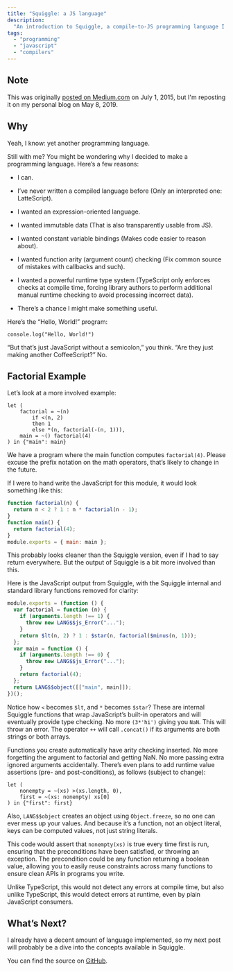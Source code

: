 ```yaml
---
title: "Squiggle: a JS language"
description:
  "An introduction to Squiggle, a compile-to-JS programming language I made."
tags:
  - "programming"
  - "javascript"
  - "compilers"
---
```


## Note

This was originally
[posted on Medium.com](https://medium.com/@wavebeem/squiggle-a-compile-to-js-language-771e1a4abe5d)
on July 1, 2015, but I'm reposting it on my personal blog on May 8, 2019.

## Why

Yeah, I know: yet another programming language.

Still with me? You might be wondering why I decided to make a programming
language. Here’s a few reasons:

- I can.

- I’ve never written a compiled language before (Only an interpreted one:
  LatteScript).

- I wanted an expression-oriented language.

- I wanted immutable data (That is also transparently usable from JS).

- I wanted constant variable bindings (Makes code easier to reason about).

- I wanted function arity (argument count) checking (Fix common source of
  mistakes with callbacks and such).

- I wanted a powerful runtime type system (TypeScript only enforces checks at
  compile time, forcing library authors to perform additional manual runtime
  checking to avoid processing incorrect data).

- There’s a chance I might make something useful.

Here’s the “Hello, World!” program:

```
console.log("Hello, World!")
```

“But that’s just JavaScript without a semicolon,” you think. “Are they just
making another CoffeeScript?” No.

## Factorial Example

Let’s look at a more involved example:

```
let (
    factorial = ~(n)
        if <(n, 2)
        then 1
        else *(n, factorial(-(n, 1))),
    main = ~() factorial(4)
) in {"main": main}
```

We have a program where the main function computes `factorial(4)`. Please excuse
the prefix notation on the math operators, that’s likely to change in the
future.

If I were to hand write the JavaScript for this module, it would look something
like this:

```js
function factorial(n) {
  return n < 2 ? 1 : n * factorial(n - 1);
}
function main() {
  return factorial(4);
}
module.exports = { main: main };
```

This probably looks cleaner than the Squiggle version, even if I had to say
return everywhere. But the output of Squiggle is a bit more involved than this.

Here is the JavaScript output from Squiggle, with the Squiggle internal and
standard library functions removed for clarity:

```js
module.exports = (function () {
  var factorial = function (n) {
    if (arguments.length !== 1) {
      throw new LANG$$js_Error("...");
    }
    return $lt(n, 2) ? 1 : $star(n, factorial($minus(n, 1)));
  };
  var main = function () {
    if (arguments.length !== 0) {
      throw new LANG$$js_Error("...");
    }
    return factorial(4);
  };
  return LANG$$object([["main", main]]);
})();
```

Notice how `<` becomes `$lt`, and `*` becomes `$star`? These are internal
Squiggle functions that wrap JavaScript’s built-in operators and will eventually
provide type checking. No more `(3*'hi')` giving you `NaN`. This will throw an
error. The operator `++` will call `.concat()` if its arguments are both strings
or both arrays.

Functions you create automatically have arity checking inserted. No more
forgetting the argument to factorial and getting NaN. No more passing extra
ignored arguments accidentally. There’s even plans to add runtime value
assertions (pre- and post-conditions), as follows (subject to change):

```
let (
    nonempty = ~(xs) >(xs.length, 0),
    first = ~(xs: nonempty) xs[0]
) in {"first": first}
```

Also, `LANG$$object` creates an object using `Object.freeze`, so no one can ever
mess up your values. And because it’s a function, not an object literal, keys
can be computed values, not just string literals.

This code would assert that `nonempty(xs)` is true every time first is run,
ensuring that the preconditions have been satisfied, or throwing an exception.
The precondition could be any function returning a boolean value, allowing you
to easily reuse constraints across many functions to ensure clean APIs in
programs you write.

Unlike TypeScript, this would not detect any errors at compile time, but also
unlike TypeScript, this would detect errors at runtime, even by plain JavaScript
consumers.

## What’s Next?

I already have a decent amount of language implemented, so my next post will
probably be a dive into the concepts available in Squiggle.

You can find the source on
[GitHub](https://github.com/squiggle-lang/squiggle-lang).
